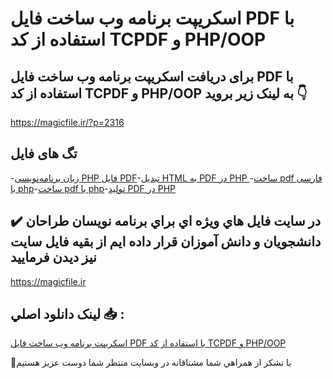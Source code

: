 # اسکریپت برنامه وب ساخت فایل PDF با استفاده از کد TCPDF و PHP/OOP

## برای دریافت اسکریپت برنامه وب ساخت فایل PDF با استفاده از کد TCPDF و PHP/OOP به لینک زیر بروید 👇

https://magicfile.ir/?p=2316

## تگ های فایل

-[زبان برنامه‌نویسی PHP فایل PDF](https://magicfile.ir/product/%d8%b3%d8%a7%d8%ae%d8%aa-%d9%81%d8%a7%db%8c%d9%84-pdf-%d8%a8%d8%a7-%d8%a7%d8%b3%d8%aa%d9%81%d8%a7%d8%af%d9%87-%d8%a7%d8%b2-%da%a9%d8%af-tcpd-php-oop/)-[تبدیل HTML به PDF در PHP ](https://magicfile.ir/product/%d8%b3%d8%a7%d8%ae%d8%aa-%d9%81%d8%a7%db%8c%d9%84-pdf-%d8%a8%d8%a7-%d8%a7%d8%b3%d8%aa%d9%81%d8%a7%d8%af%d9%87-%d8%a7%d8%b2-%da%a9%d8%af-tcpd-php-oop/)-[ساخت pdf فارسی با php](https://magicfile.ir/product/%d8%b3%d8%a7%d8%ae%d8%aa-%d9%81%d8%a7%db%8c%d9%84-pdf-%d8%a8%d8%a7-%d8%a7%d8%b3%d8%aa%d9%81%d8%a7%d8%af%d9%87-%d8%a7%d8%b2-%da%a9%d8%af-tcpd-php-oop/)-[ساخت pdf با php](https://magicfile.ir/product/%d8%b3%d8%a7%d8%ae%d8%aa-%d9%81%d8%a7%db%8c%d9%84-pdf-%d8%a8%d8%a7-%d8%a7%d8%b3%d8%aa%d9%81%d8%a7%d8%af%d9%87-%d8%a7%d8%b2-%da%a9%d8%af-tcpd-php-oop/)-[تولید PDF در PHP](https://magicfile.ir/product/%d8%b3%d8%a7%d8%ae%d8%aa-%d9%81%d8%a7%db%8c%d9%84-pdf-%d8%a8%d8%a7-%d8%a7%d8%b3%d8%aa%d9%81%d8%a7%d8%af%d9%87-%d8%a7%d8%b2-%da%a9%d8%af-tcpd-php-oop/)

## ✔️ در سايت فايل هاي ويژه اي براي برنامه نويسان طراحان دانشجويان و دانش آموزان قرار داده ايم از بقيه فايل سايت نيز ديدن فرماييد

https://magicfile.ir


## لينک دانلود اصلي 📥 :

[اسکریپت برنامه وب ساخت فایل PDF با استفاده از کد TCPDF و PHP/OOP](https://magicfile.ir/product/%d8%b3%d8%a7%d8%ae%d8%aa-%d9%81%d8%a7%db%8c%d9%84-pdf-%d8%a8%d8%a7-%d8%a7%d8%b3%d8%aa%d9%81%d8%a7%d8%af%d9%87-%d8%a7%d8%b2-%da%a9%d8%af-tcpd-php-oop/) 


🙏با تشکر از همراهي شما مشتاقانه در وبسایت منتظر شما دوست عزیز هستیم

